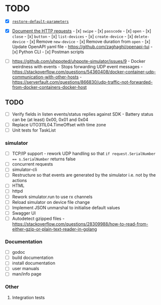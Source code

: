 # TODO

- [x] [`restore-default-parameters`](https://github.com/uhppoted/uhppoted/issues/48)

- [x] [Document the HTTP requests](https://github.com/uhppoted/uhppote-simulator/issues/11)
      - [x] `swipe`
      - [x] `passcode`
      - [x] `open`
      - [x] `close`
      - [x] `button`
      - [x] `list-devices`
      - [x] `create-device`
      - [x] `delete-device`
      - [x] Remove `new-device`
      - [x] Remove duration from `open`
      - [x] Update OpenAPI yaml file
            - https://github.com/zaghaghi/openapi-tui
      - [x] Python CLI
      - [x] Postman scripts

- [ ] https://github.com/uhppoted/uhppote-simulator/issues/9
      - Docker weirdness with events
      - Stops forwarding UDP event messages
      - https://stackoverflow.com/questions/54360408/docker-container-udp-communication-with-other-hosts
      - https://serverfault.com/questions/866830/udp-traffic-not-forwarded-from-docker-containers-docker-host

## TODO

- [ ] Verify fields in listen events/status replies against SDK
      - Battery status can be (at least) 0x00, 0x01 and 0x04
- [ ] Replace UTO311L04.TimeOffset with time zone
- [ ] Unit tests for TaskList

### simulator
- [ ] TCP/IP support
      - rework UDP handling so that `if request.SerialNumber == s.SerialNumber` returns false
- [ ] concurrent requests
- [ ] simulator-cli
- [ ] Restructure so that events are generated by the simulator i.e. not by the actions
- [ ] HTML
- [ ] httpd
- [ ] Rework simulator.run to use rx channels
- [ ] Reload simulator on device file change
- [ ] Implement JSON unmarshal to initialise default values
- [ ] Swagger UI
- [ ] Autodetect gzipped files 
      - https://stackoverflow.com/questions/28309988/how-to-read-from-either-gzip-or-plain-text-reader-in-golang

### Documentation

- [ ] godoc
- [ ] build documentation
- [ ] install documentation
- [ ] user manuals
- [ ] man/info page

### Other

1.  Integration tests
